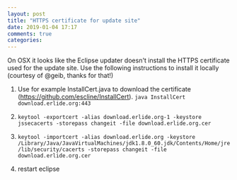 ```yaml
---
layout: post
title: "HTTPS certificate for update site"
date: 2019-01-04 17:17
comments: true
categories: 
---
```


On OSX it looks like the Eclipse updater doesn't install the HTTPS certificate used for the update site. 
Use the following instructions to install it locally (courtesy of @geib, thanks for that!)

1. Use for example InstallCert.java to download the certificate (https://github.com/escline/InstallCert).
    ```java InstallCert download.erlide.org:443```

2. ```keytool -exportcert -alias download.erlide.org-1 -keystore jssecacerts -storepass changeit -file download.erlide.org.cer```

3. ```keytool -importcert -alias download.erlide.org -keystore /Library/Java/JavaVirtualMachines/jdk1.8.0_60.jdk/Contents/Home/jre/lib/security/cacerts -storepass changeit -file download.erlide.org.cer```

4. restart eclipse
